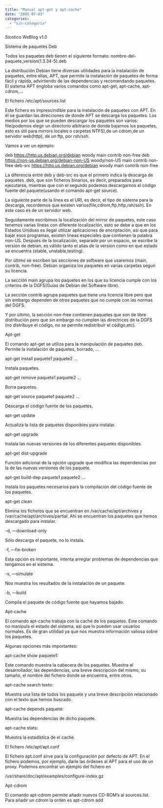 ```yaml
---
title: "Manual apt-get y apt-cache"
date: "2005-07-03"
categories: 
  - "sin-categoria"
---
```


Sicotico WeBlog v1.0

Sistema de paquetes Deb

Todos los paquetes deb tienen el siguiente formato: nombre-del-paquete\_version(1.3.34-5).deb

La distribución Debian tiene diversas utilidades para la instalación de paquetes, entre ellas, APT, que permite la instalación de paquetes de forma fácil y rápida, advirtiendo de las dependencias y recomendando paquetes. El sistema APT engloba varios comandos como apt-get, apt-cache, apt-cdrom,…

El fichero /etc/apt/sources.list

Este fichero es imprescindible para la instalación de paquetes con APT. En él se guardan las direcciones de donde APT se descarga los paquetes. Los medios por los que se pueden descargar los paquetes son varios: file(podemos elegir un directorio albitrario de donde bajarnos los paquetes, esto es útil para mirrors locales o carpetas NTFS),de un cdrom,de un servidor web(http), de un ftp, por rsh/ssh.

Vamos a ver un ejemplo:

deb https://http.us.debian.org/debian woody main contrib non-free deb https://non-us.debian.org/debian-non-US woody/non-US main contrib non-free deb-src https://http.us.debian.org/debian woody main contrib non-free

La diferencia entre deb y deb-src es que el primero indica la descarga de paquetes .deb, que son ficheros binarios, es decir, preparados para ejecutarse, mientras que con el segundo podemos descargarnos el código fuente del paquete(usando el comando apt-get source).

La siguiente parte de la línea es el URI, es decir, el tipo de sistema para la descarga, recordemos que existen varios(file,cdrom,ftp,http,rsh/ssh). En este caso es de un servidor web.

Seguidamente escribimos la localización del mirror de paquetes, este caso tenemos varias líneas con diferente localización, esto se debe a que en los Estados Unidoas es ilegal utilizar aplicaciones de encriptación, así que para bajar esos programas, existen líneas especiales que contienen la palabra non-US. Después de la localización, separado por un espacio, se escribe la versión de debian, es válido tanto el alias de la version como en qué estado se encuentra (stable, unstable,testing).

Por último se escriben las secciones de software que usaremos (main, contrib, non-free). Debian organiza los paquetes en varias carpetas segun su licencia.

La sección main agrupa los paquetes en los que su licencia cumple con los criterios de la DGFS(Guías de Debian del Software libre).

La sección contrib agrupa paquetes que tiene una licencia libre pero que sin embargo dependen de otros paquetes que no cumple con las normas del DGFS.

Y por último, la sección non-free contienen paquetes que son de libre distribución pero que sin embargo no cumplen las directrices de la DGFS (no distribuye el código, no se permite redistribuir el código,etc).

Apt-get

El comando apt-get se utiliza para la manipulación de paquetes deb. Permite la instalación de paquetes, borrado, …

apt-get install paquete1 paquete2 …

Instala paquetes.

apt-get remove paquete1 paquete2 …

Borra paquetes.

apt-get source paquete1 paquete2 …

Descarga el código fuente de los paquetes.

apt-get update

Actualiza la lista de paquetes disponibles para instalar.

apt-get upgrade

Instala las nuevas versiones de los diferentes paquetes disponibles.

apt-get dist-upgrade

Función adicional de la opción upgrade que modifica las dependencias por la de las nuevas versiones de los paquete.

apt-get build-dep paquete1 paquete2 …

Instala los paquetes necesarios para la compilación del código fuente de los paquetes.

apt-get clean

Elimina los ficheros que se encuentran en /var/cache/apt/archives y /var/cache/apt/archives/partial. Ahí se encuentran los paquetes que hemos descargado para instalar.

\-d, —download-only

Sólo descarga el paquete, no lo instala.

\-f, —fix-broken

Esta opción es importante, intenta arreglar problemas de dependencias que tengamos en el sistema.

\-s, —simulate

Nos muestra los resultados de la instalación de un paquete.

\-b, —build

Compila el paquete de código fuente que hayamos bajado.

Apt-cache

El comando apt-cache trabaja con la caché de los paquetes. Este comando no manipula el estado del sistema, así que lo pueden usar usuarios normales. Es de gran utilidad ya que nos muestra información valiosa sobre los paquetes.

Algunas opciones más importantes:

apt-cache show paquete1:

Este comando muestra la cabecera de los paquetes. Muestra el desarrollador, las dependencias, una breve descripción del mismo, su tamaño, el nombre del fichero donde se encuentra, entre otros.

apt-cache search texto:

Muestra una lista de todos los paquete y una breve descripción relacionado con el texto que hemos buscado.

apt-cache depends paquete:

Muestra las dependencias de dicho paquete.

apt-cache stats:

Muestra la estadística de el cache.

El fichero /etc/apt/apt.conf

El fichero apt.conf sirve para la configuración por defecto de APT. En el fichero podemos, por ejemplo, darle las órdenes al APT para el uso de un proxy. Podemos encontrar un ejemplo del fichero en

/usr/share/doc/apt/examples/configure-index.gz

Apt-cdrom

El comando apt-cdrom permite añadir nuevos CD-ROM’s al sources.list. Para añadir un cdrom la orden es apt-cdrom add
